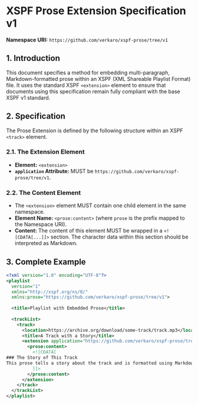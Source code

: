 # XSPF Prose Extension Specification v1

**Namespace URI:** `https://github.com/verkaro/xspf-prose/tree/v1`

## 1. Introduction

This document specifies a method for embedding multi-paragraph, Markdown-formatted prose within an XSPF (XML Shareable Playlist Format) file. It uses the standard XSPF `<extension>` element to ensure that documents using this specification remain fully compliant with the base XSPF v1 standard.

## 2. Specification

The Prose Extension is defined by the following structure within an XSPF `<track>` element.

### 2.1. The Extension Element

  * **Element:** `<extension>`
  * **`application` Attribute:** MUST be `https://github.com/verkaro/xspf-prose/tree/v1`.

### 2.2. The Content Element

  * The `<extension>` element MUST contain one child element in the same namespace.
  * **Element Name:** `<prose:content>` (where `prose` is the prefix mapped to the Namespace URI).
  * **Content:** The content of this element MUST be wrapped in a `<![CDATA[...]]>` section. The character data within this section should be interpreted as Markdown.

## 3. Complete Example

```xml
<?xml version="1.0" encoding="UTF-8"?>
<playlist 
  version="1" 
  xmlns="http://xspf.org/ns/0/"
  xmlns:prose="https://github.com/verkaro/xspf-prose/tree/v1">
  
  <title>Playlist with Embedded Prose</title>
  
  <trackList>
    <track>
      <location>https://archive.org/download/some-track/track.mp3</location>
      <title>A Track with a Story</title>
      <extension application="https://github.com/verkaro/xspf-prose/tree/v1">
        <prose:content>
          <![CDATA[
### The Story of This Track
This prose tells a story about the track and is formatted using Markdown.
          ]]>
        </prose:content>
      </extension>
    </track>
  </trackList>
</playlist>
